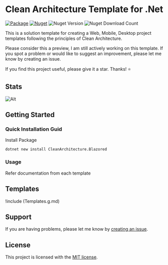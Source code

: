 # Clean Architecture Template for .Net

[![Package](https://github.com/ubhaya/CleanArchitecture.Blazored/actions/workflows/CleanArchitecture.Blazored.Dev.yml/badge.svg)](https://github.com/ubhaya/CleanArchitecture.Blazored/actions/workflows/CleanArchitecture.Blazored.Dev.yml)
[![Nuget](https://github.com/ubhaya/CleanArchitecture.Blazored/actions/workflows/CleanArchitecture.Blazored.Deploy.yml/badge.svg)](https://github.com/ubhaya/CleanArchitecture.Blazored/actions/workflows/CleanArchitecture.Blazored.Deploy.yml)
![Nuget Version](https://img.shields.io/nuget/v/CleanArchitecture.Blazored?style=flat&logo=nuget&label=Nuget%20Version)
![Nuget Download Count](https://img.shields.io/nuget/dt/CleanArchitecture.Blazored?style=flat&logo=nuget&label=Nuget%20Download)

This is a solution template for creating a Web, Mobile, Desktop project templates following the principles of Clean Architecture.

Please consider this a preview, I am still actively working on this template. If you spot a problem or would like to suggest an improvement, please let me know by creating an issue.

If you find this project useful, please give it a star. Thanks! ⭐

## Stats

![Alt](https://repobeats.axiom.co/api/embed/d254c1409571ffbbea64ed9a705d4daf634b03f4.svg "Repobeats analytics image")

## Getting Started

### Quick Installation Guid

Install Package

```powershell, bash
dotnet new install CleanArchitecture.Blazored
```

### Usage

Refer documentation from each template

## Templates
!include (Templates.g.md)

## Support
If you are having problems, please let me know by [creating an issue].

## License
This project is licensed with the [MIT license].

[creating an issue]: <https://github.com/ubhaya/CleanArchitecture.Blazored/issues>
[MIT license]: <https://github.com/ubhaya/CleanArchitecture.Blazored/blob/main/LICENSE>